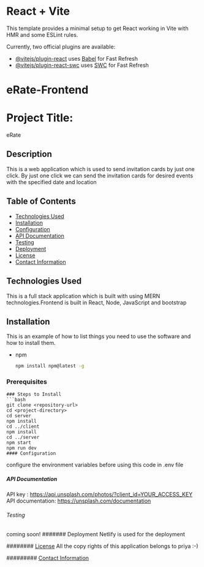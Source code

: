 # React + Vite

This template provides a minimal setup to get React working in Vite with HMR and some ESLint rules.

Currently, two official plugins are available:

- [@vitejs/plugin-react](https://github.com/vitejs/vite-plugin-react/blob/main/packages/plugin-react/README.md) uses [Babel](https://babeljs.io/) for Fast Refresh
- [@vitejs/plugin-react-swc](https://github.com/vitejs/vite-plugin-react-swc) uses [SWC](https://swc.rs/) for Fast Refresh
# eRate-Frontend

# Project Title: 
eRate

## Description
This is a web application which is used to send invitation cards by just one click. By just one click we can send the invitation cards for desired events with the specified date and location

## Table of Contents
- [Technologies Used](#technologies-used)
- [Installation](#installation)
- [Configuration](#configuration)
- [API Documentation](#api-documentation)
- [Testing](#testing)
- [Deployment](#deployment)
- [License](#license)
- [Contact Information](#contact-information)

## Technologies Used
This is a full stack application which is built with using MERN technologies.Frontend is built in React, Node, JavaScript and bootstrap

## Installation
This is an example of how to list things you need to use the software and how to install them.
* npm
  ```sh
  npm install npm@latest -g
### Prerequisites
  ```
### Steps to Install
```bash
git clone <repository-url>
cd <project-directory>
cd server
npm install
cd ../client
npm install
cd ../server
npm start
npm run dev
#### Configuration
```
configure the environment variables before using this code in .env file
##### API Documentation
API key : https://api.unsplash.com/photos/?client_id=YOUR_ACCESS_KEY
API documentation: https://unsplash.com/documentation
###### Testing
coming soon!
####### Deployment
Netlify is used for the deployment

######## [License](#license)
All the copy rights of this application belongs to priya :-)

######### [Contact Information](#contact-information)







